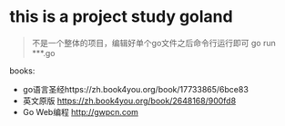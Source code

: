 # this is a project study goland

> 不是一个整体的项目，编辑好单个go文件之后命令行运行即可 
> go run ***.go

books:
- go语言圣经https://zh.book4you.org/book/17733865/6bce83
- 英文原版 https://zh.book4you.org/book/2648168/900fd8
- Go Web编程 http://gwpcn.com